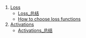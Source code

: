 1. [Loss](./Losses/)
    * [Loss_总结](./Losses/Loss_总结.md)
    * [How to choose loss functions](./Losses/How_to_Choose_Loss_Functions_When_Training_Deep_Learning_Neural_Networks.md)
2. [Activations](./Activations/)
    * [Activations_总结](./Activations/Activations_总结.md)

<!-- | ID  | Topic           | References  |
|:---:|:---------------:|:------:|
|  1  | Loss         | [ref1](./Linux/)   |
|  2  |            | [Git](./Git/)       |
|  3  | Docker        | [Docker](./Docker)  | --
